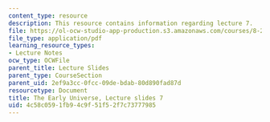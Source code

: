 ```yaml
---
content_type: resource
description: This resource contains information regarding lecture 7.
file: https://ol-ocw-studio-app-production.s3.amazonaws.com/courses/8-286-the-early-universe-fall-2013/4c58c0591fb94c9f51f52f7c73777985_MIT8_286F13_lec07.pdf
file_type: application/pdf
learning_resource_types:
- Lecture Notes
ocw_type: OCWFile
parent_title: Lecture Slides
parent_type: CourseSection
parent_uid: 2ef9a3cc-0fcc-09de-bdab-80d890fad87d
resourcetype: Document
title: The Early Universe, Lecture slides 7
uid: 4c58c059-1fb9-4c9f-51f5-2f7c73777985
---
```

